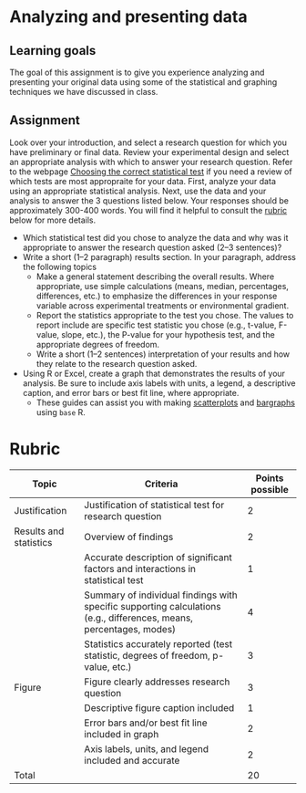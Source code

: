# Analyzing and presenting data

## Learning goals

The goal of this assignment is to give you experience analyzing and presenting your original data using some of the statistical and graphing techniques we have discussed in class.

## Assignment

Look over your introduction, and select a research question for which you have preliminary or final data. Review your experimental design and select an appropriate analysis with which to answer your research question. Refer to the webpage [Choosing the correct statistical test](https://stats.idre.ucla.edu/other/mult-pkg/whatstat/) if you need a review of which tests are most appropraite for your data. First, analyze your data using an appropriate statistical analysis. Next, use the data and your analysis to answer the 3 questions listed below. Your responses should be approximately 300-400 words. You will find it helpful to consult the [rubric](#rubric) below for more details.

- Which statistical test did you chose to analyze the data and why was it appropriate to answer the research question asked (2–3 sentences)?
- Write a short (1–2 paragraph) results section. In your paragraph, address the following topics
  - Make a general statement describing the overall results. Where appropriate, use simple
calculations (means, median, percentages, differences, etc.) to emphasize the differences in
your response variable across experimental treatments or environmental gradient.
  - Report the statistics appropriate to the test you chose. The values to report include are specific test statistic you chose (e.g., t-value, F-value, slope, etc.), the P-value for your hypothesis test, and the appropriate degrees of freedom.
  - Write a short (1–2 sentences) interpretation of your results and how they relate to the research question asked.
- Using R or Excel, create a graph that demonstrates the results of your analysis. Be sure to include axis labels with units, a legend, a descriptive caption, and error bars or best fit line, where appropriate.
  - These guides can assist you with making [scatterplots](http://www.sthda.com/english/wiki/scatter-plots-r-base-graphs) and [bargraphs](http://www.sthda.com/english/wiki/bar-plots-r-base-graphs) using `base` R.

# Rubric

Topic | Criteria | Points possible
-- | -- | --
Justification | Justification of statistical test for research question | 2
Results and statistics | Overview of findings | 2
&nbsp; | Accurate description of significant factors and interactions in statistical test | 1
&nbsp; | Summary of individual findings with specific supporting calculations (e.g., differences, means, percentages, modes) | 4
&nbsp; | Statistics accurately reported (test statistic, degrees of freedom, p-value, etc.) | 3
Figure | Figure clearly addresses research question | 3
&nbsp; | Descriptive figure caption included | 1
&nbsp; | Error bars and/or best fit line included in graph | 2
&nbsp; | Axis labels, units, and legend included and accurate | 2
Total | &nbsp; | 20

